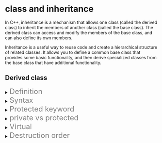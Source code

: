 # class and inheritance
In C++, inheritance is a mechanism that allows one class (called the derived class) to inherit the members of another class (called the base class). The derived class can access and modify the members of the base class, and can also define its own members.

Inheritance is a useful way to reuse code and create a hierarchical structure of related classes. It allows you to define a common base class that provides some basic functionality, and then derive specialized classes from the base class that have additional functionality.

## Derived class
<details>
<summary> <font size="5", color = Gray> Definition </font> </summary>
<div markdown="1">

### Definition
---
In C++, a derived class is a class that is derived from another class, called the base class. The derived class inherits the members of the base class and can add its own members to them.

</div>
</details>

<details>
<summary> <font size="5", color = Gray> Syntax </font> </summary>
<div markdown="1">

### syntax
---
In C++, you can declare a derived class using the syntax:
```c++
class DerivedClassName: [access specifier] BaseClassName {
    // class body
};
```
Here, DerivedClassName is the name of the derived class, BaseClassName is the name of the base class, and access specifier is an optional keyword (such as public, protected, or private) that specifies the access level of the derived class members.

For example, consider the following base class and derived class:
```
class Base {
public:
    int a;
    void foo();
};

class Derived: public Base {
public:
    int b;
    void bar();
};
```


</div>
</details>


<details>
<summary> <font size="5", color = Gray> Protected keyword </font> </summary>
<div markdown="1">


### `protected` keyword
---
 in C++, the protected keyword is used to specify the member visibility of a class. 
 Members of a class that are declared protected are accessible from within the class itself and from derived classes,
but are not accessible from outside the class or from non-derived classes.

```c++
class Base {
protected:
    int a;
    int b;

public:
    void foo();
};

class Derived: public Base {
public:
    void bar() {
        a = 10;
        b = 20;
    }
};

int main() {
    Derived d;
    d.bar();
    return 0;
}
```
In this example, the Base class has two protected member variables, a and b, and a public member function, foo. The Derived class is derived from the Base class and has a public member function, bar.

Inside the bar function, the Derived class has access to the protected member variables a and b of the Base class. However, if we try to access these variables from outside the Derived class, we will get a compile error.

The protected keyword is often used in inheritance to allow derived classes to access the protected members of their base classes. This can be useful when you want to hide the implementation details of a class from the outside world, but still allow derived classes to access and modify certain members of the base class.

</div>
</details>

<details>
<summary> <font size="5", color = Gray> private vs protected </font> </summary>
<div markdown="1">

### `private` vs `protected`
---
In C++, the private and protected keywords are used to specify the member visibility of a class. Members of a class that are declared private are only accessible from within the class itself, while members of a class that are declared protected are accessible from within the class itself and from derived classes.
```c++
class Base {
private:
    int a;

protected:
    int b;

public:
    void foo();
};

class Derived: public Base {
public:
    void bar() {
        a = 10; // compile error: 'a' is private
        b = 20; // okay, 'b' is protected
    }
};

int main() {
    Base b;
    b.a = 10; // compile error: 'a' is private
    b.b = 20; // compile error: 'b' is protected
    return 0;
}

```

</div>
</details>

<details>
<summary> <font size="5", color = Gray> Virtual </font> </summary>
<div markdown="1">

### `virtual`
---
In C++, the virtual keyword is used to specify that a member function or destructor is virtual. A virtual function is a member function that can be overridden by derived classes.

The virtual keyword is most often used in conjunction with inheritance. When a class is derived from a base class and overrides a virtual function of the base class, the derived class function is called instead of the base class function when the function is called through a reference or pointer to the base class.

Here is an example of a base class with a virtual function and a derived class that overrides the virtual function:
```c++
#include <iostream>

class Base {
public:
    virtual void foo() {
        std::cout << "Base::foo()" << std::endl;
    }
};

class Derived: public Base {
public:
    void foo() {
        std::cout << "Derived::foo()" << std::endl;
    }
};

int main() {
    Base* b = new Derived;
    b->foo(); // prints "Derived::foo()"
    delete b;
    return 0;
}

```
In this example, the Base class has a virtual function foo, and the Derived class overrides the foo function. When we create a pointer to a Derived object and call the foo function through the pointer, the Derived version of the function is called, rather than the Base version.

The virtual keyword is also used to specify that a destructor is virtual. A virtual destructor ensures that the correct destructor is called when an object of a derived class is deleted through a pointer to the base class.

</div>
</details>


<details>
<summary> <font size="5", color=Gray> Destruction order </font> </summary>
<div markdown="1">

### destructor order
In C++, when an object of a derived class is destroyed, the destructors for the base class and the derived class are called in the opposite order in which the constructors were called.

This is because the destructors of the base class and derived class are responsible for releasing any resources (such as memory or file handles) that were allocated during the construction of the object. If the destructors were called in the same order as the constructors, the resources of the base class would be released before the resources of the derived class, which could cause problems if the derived class relies on the resources of the base class.

For example, consider the following base class and derived class:
```c++
#include <iostream>

class Base {
public:
    Base() {
        std::cout << "Base constructor" << std::endl;
    }
    ~Base() {
        std::cout << "Base destructor" << std::endl;
    }
};

class Derived: public Base {
public:
    Derived() {
        std::cout << "Derived constructor" << std::endl;
    }
    ~Derived() {
        std::cout << "Derived destructor" << std::endl;
    }
};

int main() {
    Derived d;
    return 0;
}

```
When the Derived object is created, the constructors for the Base class and the Derived class are called in the order in which they are declared. However, when the Derived object is destroyed, the destructors for the Derived class and the Base class are called in the opposite order:

```c++
Base constructor
Derived constructor
Derived destructor
Base destructor
```
This ensures that the resources of the derived class are released before the resources of the base class, which helps to prevent problems caused by resource dependencies.

</div>
</details>
